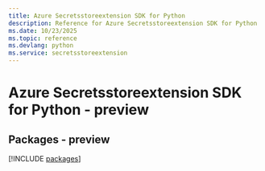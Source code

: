 ```yaml
---
title: Azure Secretsstoreextension SDK for Python
description: Reference for Azure Secretsstoreextension SDK for Python
ms.date: 10/23/2025
ms.topic: reference
ms.devlang: python
ms.service: secretsstoreextension
---
```

# Azure Secretsstoreextension SDK for Python - preview
## Packages - preview
[!INCLUDE [packages](secretsstoreextension-index.md)]